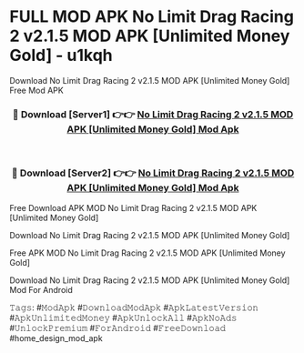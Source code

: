 # FULL MOD APK No Limit Drag Racing 2 v2.1.5 MOD APK [Unlimited Money Gold] - u1kqh
Download No Limit Drag Racing 2 v2.1.5 MOD APK [Unlimited Money Gold] Free Mod APK

<div align="center">
<h3>🔴 Download [Server1] 👉👉 <a href="https://apk-comot.site?title=No_Limit_Drag_Racing_2_v2.1.5_MOD_APK_[Unlimited_Money_Gold]">No Limit Drag Racing 2 v2.1.5 MOD APK [Unlimited Money Gold] Mod Apk</a></h3><br>

<h3>🔴 Download [Server2] 👉👉 <a href="https://apk-comot.site?title=No_Limit_Drag_Racing_2_v2.1.5_MOD_APK_[Unlimited_Money_Gold]">No Limit Drag Racing 2 v2.1.5 MOD APK [Unlimited Money Gold] Mod Apk</a></h3>
</div>


Free Download APK MOD No Limit Drag Racing 2 v2.1.5 MOD APK [Unlimited Money Gold]

Download No Limit Drag Racing 2 v2.1.5 MOD APK [Unlimited Money Gold] 

Free APK MOD No Limit Drag Racing 2 v2.1.5 MOD APK [Unlimited Money Gold] 

Download No Limit Drag Racing 2 v2.1.5 MOD APK [Unlimited Money Gold] Mod For Android

𝚃𝚊𝚐𝚜: #𝙼𝚘𝚍𝙰𝚙𝚔 #𝙳𝚘𝚠𝚗𝚕𝚘𝚊𝚍𝙼𝚘𝚍𝙰𝚙𝚔 #𝙰𝚙𝚔𝙻𝚊𝚝𝚎𝚜𝚝𝚅𝚎𝚛𝚜𝚒𝚘𝚗 #𝙰𝚙𝚔𝚄𝚗𝚕𝚒𝚖𝚒𝚝𝚎𝚍𝙼𝚘𝚗𝚎𝚢 #𝙰𝚙𝚔𝚄𝚗𝚕𝚘𝚌𝚔𝙰𝚕𝚕 #𝙰𝚙𝚔𝙽𝚘𝙰𝚍𝚜 #𝚄𝚗𝚕𝚘𝚌𝚔𝙿𝚛𝚎𝚖𝚒𝚞𝚖 #𝙵𝚘𝚛𝙰𝚗𝚍𝚛𝚘𝚒𝚍 #𝙵𝚛𝚎𝚎𝙳𝚘𝚠𝚗𝚕𝚘𝚊𝚍 #home_design_mod_apk